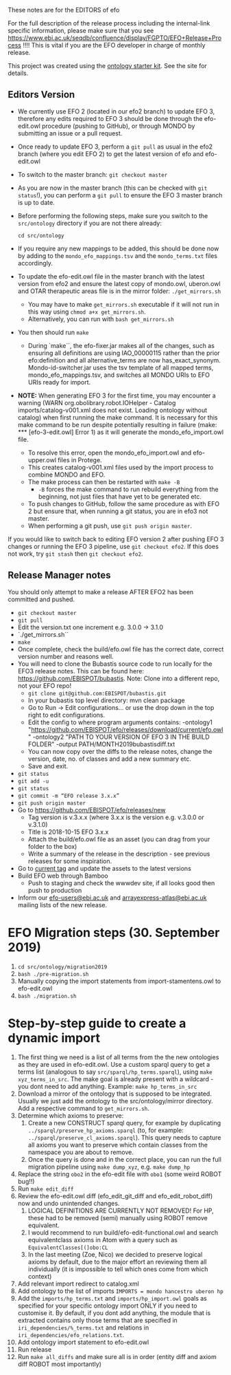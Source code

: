 These notes are for the EDITORS of efo

For the full description of the release process including the internal-link specific information, please make sure that you see https://www.ebi.ac.uk/seqdb/confluence/display/FGPTO/EFO+Release+Process !!!! This is vital if you are the EFO developer in charge of monthly release.

This project was created using the [ontology starter kit](https://github.com/cmungall/ontology-starter-kit). See the site for details.

## Editors Version

- We currently use EFO 2 (located in our efo2 branch) to update EFO 3, therefore any edits required to EFO 3 should be done through the efo-edit.owl procedure (pushing to GitHub), or through MONDO by submitting an issue or a pull request.
- Once ready to update EFO 3, perform a `git pull` as usual in the efo2 branch (where you edit EFO 2) to get the latest version of efo and efo-edit.owl
- To switch to the master branch: `git checkout master`
- As you are now in the master branch (this can be checked with `git status`!), you can perform a `git pull` to ensure the EFO 3 master branch is up to date.
- Before performing the following steps, make sure you switch to the `src/ontology` directory if you are not there already:

   `cd src/ontology`
- If you require any new mappings to be added, this should be done now by adding to the `mondo_efo_mappings.tsv` and the `mondo_terms.txt` files accordingly.
- To update the efo-edit.owl file in the master branch with the latest version from efo2 and ensure the latest copy of mondo.owl, uberon.owl and OTAR therapeutic areas file is in the mirror folder:
     `./get_mirrors.sh`
     - You may have to make `get_mirrors.sh` executable if it will not run in this way using `chmod a+x get_mirrors.sh`.
     - Alternatively, you can run with `bash get_mirrors.sh`
- You then should run `make`
     - During `make``, the efo-fixer.jar makes all of the changes, such as ensuring all definitions are using IAO_00000115 rather than the prior efo:definition and all alternative_terms are now has_exact_synonym.
Mondo-id-switcher.jar uses the tsv template of all mapped terms, mondo_efo_mappings.tsv, and switches all MONDO URIs to EFO URIs ready for import.
- **NOTE:** When generating EFO 3 for the first time, you may encounter a warning (WARN  org.obolibrary.robot.IOHelper - Catalog imports/catalog-v001.xml does not exist. Loading ontology without catalog) when first running the make command. It is necessary for this make command to be run despite potentially resulting in failure (make: *** [efo-3-edit.owl] Error 1) as it will generate the mondo_efo_import.owl file.
     - To resolve this error, open the mondo_efo_import.owl and efo-upper.owl files in Protege.
     - This creates catalog-v001.xml files used by the import process to combine MONDO and EFO.
     - The make process can then be restarted with `make -B`
          - `-B` forces the make command to run rebuild everything from the beginning, not just files that have yet to be generated etc.
     - To push changes to GitHub, follow the same procedure as with EFO 2 but ensure that, when running a git status, you are in efo3 not master.
     - When performing a git push, use `git push origin master`.

If you would like to switch back to editing EFO version 2 after pushing EFO 3 changes or running the EFO 3 pipeline, use `git checkout efo2`. If this does not work, try `git stash` then `git checkout efo2`.


## Release Manager notes

You should only attempt to make a release AFTER EFO2 has been committed and pushed.

- `git checkout master`
- `git pull`
- Edit the version.txt one increment  e.g. 3.0.0 -> 3.1.0
- `./get_mirrors.sh``
- `make`
- Once complete, check the build/efo.owl file has the correct date, correct version number and reasons well.
- You will need to clone the Bubastis source code to run locally for the EFO3 release notes. This can be found here: https://github.com/EBISPOT/bubastis. Note: Clone into a different repo, not your EFO repo!
     - `git clone git@github.com:EBISPOT/bubastis.git`
     - In your bubastis top level directory: mvn clean package
     - Go to Run → Edit configurations… or use the drop down in the top right to edit configurations.
     - Edit the config to where program arguments contains:  -ontology1 "https://github.com/EBISPOT/efo/releases/download/current/efo.owl" -ontology2 "PATH TO YOUR VERSION OF EFO 3 IN THE BUILD FOLDER" -output PATH/MONTH2019bubastisdiff.txt
     - You can now copy over the diffs to the release notes, change the version, date, no. of classes and add a new summary etc.
     - Save and exit.
- `git status`
- `git add -u`
- `git status`
- `git commit -m “EFO release 3.x.x”`
- `git push origin master`
- Go to https://github.com/EBISPOT/efo/releases/new
     - Tag version is v.3.x.x (where 3.x.x is the version e.g. v.3.0.0 or v.3.1.0)
     - Title is 2018-10-15 EFO 3.x.x
     - Attach the build/efo.owl file as an asset (you can drag from your folder to the box)
     - Write a summary of the release in the description - see previous releases for some inspiration.
- Go to [current tag](https://github.com/EBISPOT/efo/releases/tag/current) and update the assets to the latest versions
- Build EFO web through Bamboo
     - Push to staging and check the wwwdev site, if all looks good then push to production
- Inform our efo-users@ebi.ac.uk and arrayexpress-atlas@ebi.ac.uk mailing lists of the new release.


# EFO Migration steps (30. September 2019)

1. `cd src/ontology/migration2019`
1. `bash ./pre-migration.sh`
1. Manually copying the import statements from import-stamentens.owl to efo-edit.owl
1. `bash ./migration.sh`

# Step-by-step guide to create a dynamic import

1. The first thing we need is a list of all terms from the the new ontologies as they are used in efo-edit.owl. Use a custom sparql query to get a terms list (analogous to say `src/sparql/hp_terms.sparql`), using `make xyz_terms_in_src`. The make goal is already present with a wildcard - you dont need to add anything. Example: `make hp_terms_in_src`
1. Download a mirror of the ontology that is supposed to be integrated. Usually we just add the ontology to the src/ontology/mirror directory. Add a respective command to `get_mirrors.sh`.
1. Determine which axioms to preserve:
   1. Create a new CONSTRUCT sparql query, for example by duplicating `../sparql/preserve_hp_axioms.sparql` (to, for example: `../sparql/preserve_cl_axioms.sparql`). This query needs to capture all axioms you want to preserve which contain classes from the namespace you are about to remove.
   1. Once the query is done and in the correct place, you can run the full migration pipeline using `make dump_xyz`, e.g. `make dump_hp`
1. Replace the string `obo2` in the efo-edit file with `obo1` (some weird ROBOT bug!!)
1. Run `make edit_diff`
1. Review the efo-edit.owl diff (efo_edit_git_diff and efo_edit_robot_diff) now and undo unintended changes.
   1. LOGICAL DEFINITIONS ARE CURRENTLY NOT REMOVED! For HP, these had to be removed (semi) manually using ROBOT remove equivalent.
	 1. I would recommend to run build/efo-edit-functional.owl and search equivalentclass axioms in Atom with a query such as `EquivalentClasses[(]obo:CL`
	 1. In the last meeting (Zoe, Nico) we decided to preserve logical axioms by default, due to the major effort an reviewing them all individually (it is impossible to tell which ones come from which context)
1. Add relevant import redirect to catalog.xml
1. Add ontology to the list of imports `IMPORTS = mondo hancestro uberon hp`
1. Add the `imports/hp_terms.txt` and `imports/hp_import.owl` goals as specified for your specific ontology import ONLY if you need to customise it. By default, if you dont add anything, the module that is extracted contains only those terms that are specified in `iri_dependencies/%_terms.txt` and relations in `iri_dependencies/efo_relations.txt`.
1. Add ontology import statement to efo-edit.owl
1. Run release
1. Run `make all_diffs` and make sure all is in order (entity diff and axiom diff ROBOT most importantly)


